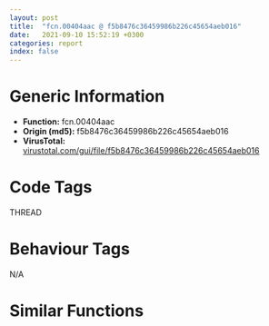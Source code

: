 ```yaml
---
layout: post
title:  "fcn.00404aac @ f5b8476c36459986b226c45654aeb016"
date:   2021-09-10 15:52:19 +0300
categories: report
index: false
---
```


# Generic Information
- **Function:** fcn.00404aac
- **Origin (md5):** f5b8476c36459986b226c45654aeb016
- **VirusTotal:** [virustotal.com/gui/file/f5b8476c36459986b226c45654aeb016][virustotal_ref]

# Code Tags
<span class="tag" id="THREAD">THREAD</span>


# Behaviour Tags
<span class="bhv-tag" id="na">N/A</span>

# Similar Functions
<script type="text/javascript" src="https://www.gstatic.com/charts/loader.js"></script>
<script type="text/javascript">

    google.charts.load('current', {'packages':['corechart']});
    google.charts.setOnLoadCallback(drawChart);

    function drawChart() {
    var data = new google.visualization.DataTable();
        data.addColumn('number', 'X');
        data.addColumn('number', 'Y');
        data.addColumn({type: 'string', role: 'tooltip', 'p': {'html': true}});
        data.addColumn({'type': 'string', 'role': 'style'});
        
        data.addRows([
    [13.737252235412598, -62.481807708740234, '<b><a href="/report/fcn.00404aac@f5b8476c36459986b226c45654aeb016">fcn.00404aac</a><br>@f5b8476c36459986b226c45654aeb016</b><br>test esi, esi<br>je 0x404ae3<br>test eax, eax<br>je 0x404ae3<br>push edi<br>mov dword[esi], eax<br>call dword[sym.imp.KERNEL32.dll_GetCurrentThreadId]<br>mov edi, 0x480148<br>push edi<br>mov dword[esi+4], eax<br>call dword[sym.imp.KERNEL32.dll_EnterCriticalSection]<br>mov eax, dword[0x480160]<br>mov dword[esi+8], eax<br>push edi<br>mov dword[0x480160], esi<br>call dword[sym.imp.KERNEL32.dll_LeaveCriticalSection]<br>pop edi<br>ret <br>push 0<br>push 0<br>push 1<br>push 0xc0000005<br>call dword[sym.imp.KERNEL32.dll_RaiseException]<br><eoc> ', 'point { fill-color: #e0440e; }'],
[24.12643051147461, 38.2150764465332, '<b><a href="/report/fcn.00403885@6e426bd8e348fab7a17ba317fb0f2d87">fcn.00403885</a><br>@6e426bd8e348fab7a17ba317fb0f2d87</b><br>test esi, esi<br>je 0x4038bc<br>test eax, eax<br>je 0x4038bc<br>push edi<br>mov dword[esi], eax<br>call dword[sym.imp.KERNEL32.dll_GetCurrentThreadId]<br>mov edi, 0x477108<br>push edi<br>mov dword[esi+4], eax<br>call dword[sym.imp.KERNEL32.dll_EnterCriticalSection]<br>mov eax, dword[0x477120]<br>mov dword[esi+8], eax<br>push edi<br>mov dword[0x477120], esi<br>call dword[sym.imp.KERNEL32.dll_LeaveCriticalSection]<br>pop edi<br>ret <br>push 0<br>push 0<br>push 1<br>push 0xc0000005<br>call dword[sym.imp.KERNEL32.dll_RaiseException]<br><eoc> ', 'null'],
[-22.385549545288086, 9.087316513061523, '<b><a href="/report/fcn.00403885@e3d061f479f25b8f541d0905c967999c">fcn.00403885</a><br>@e3d061f479f25b8f541d0905c967999c</b><br>test esi, esi<br>je 0x4038bc<br>test eax, eax<br>je 0x4038bc<br>push edi<br>mov dword[esi], eax<br>call dword[sym.imp.KERNEL32.dll_GetCurrentThreadId]<br>mov edi, 0x477108<br>push edi<br>mov dword[esi+4], eax<br>call dword[sym.imp.KERNEL32.dll_EnterCriticalSection]<br>mov eax, dword[0x477120]<br>mov dword[esi+8], eax<br>push edi<br>mov dword[0x477120], esi<br>call dword[sym.imp.KERNEL32.dll_LeaveCriticalSection]<br>pop edi<br>ret <br>push 0<br>push 0<br>push 1<br>push 0xc0000005<br>call dword[sym.imp.KERNEL32.dll_RaiseException]<br><eoc> ', 'null'],
[51.31497573852539, -17.931838989257812, '<b><a href="/report/fcn.00403d1c@c077742bdc6d4f2c0ca7d0e2a6a94acf">fcn.00403d1c</a><br>@c077742bdc6d4f2c0ca7d0e2a6a94acf</b><br>test esi, esi<br>je 0x403d53<br>test eax, eax<br>je 0x403d53<br>push edi<br>mov dword[esi], eax<br>call dword[sym.imp.KERNEL32.dll_GetCurrentThreadId]<br>mov edi, 0x47f0e8<br>push edi<br>mov dword[esi+4], eax<br>call dword[sym.imp.KERNEL32.dll_EnterCriticalSection]<br>mov eax, dword[0x47f100]<br>mov dword[esi+8], eax<br>push edi<br>mov dword[0x47f100], esi<br>call dword[sym.imp.KERNEL32.dll_LeaveCriticalSection]<br>pop edi<br>ret <br>push 0<br>push 0<br>push 1<br>push 0xc0000005<br>call dword[sym.imp.KERNEL32.dll_RaiseException]<br><eoc> ', 'null'],
[-53.548179626464844, 4.836840629577637, '<b><a href="/report/fcn.0040393c@e16f74a2849182d98050864255e902f8">fcn.0040393c</a><br>@e16f74a2849182d98050864255e902f8</b><br>test esi, esi<br>je 0x403973<br>test eax, eax<br>je 0x403973<br>push edi<br>mov dword[esi], eax<br>call dword[sym.imp.KERNEL32.dll_GetCurrentThreadId]<br>mov edi, 0x4780e8<br>push edi<br>mov dword[esi+4], eax<br>call dword[sym.imp.KERNEL32.dll_EnterCriticalSection]<br>mov eax, dword[0x478100]<br>mov dword[esi+8], eax<br>push edi<br>mov dword[0x478100], esi<br>call dword[sym.imp.KERNEL32.dll_LeaveCriticalSection]<br>pop edi<br>ret <br>push 0<br>push 0<br>push 1<br>push 0xc0000005<br>call dword[sym.imp.KERNEL32.dll_RaiseException]<br><eoc> ', 'null'],
[-61.14820098876953, -25.705183029174805, '<b><a href="/report/fcn.00403d1c@505be53c36227b94e2fcc406f247f6e5">fcn.00403d1c</a><br>@505be53c36227b94e2fcc406f247f6e5</b><br>test esi, esi<br>je 0x403d53<br>test eax, eax<br>je 0x403d53<br>push edi<br>mov dword[esi], eax<br>call dword[sym.imp.KERNEL32.dll_GetCurrentThreadId]<br>mov edi, 0x47f0e8<br>push edi<br>mov dword[esi+4], eax<br>call dword[sym.imp.KERNEL32.dll_EnterCriticalSection]<br>mov eax, dword[0x47f100]<br>mov dword[esi+8], eax<br>push edi<br>mov dword[0x47f100], esi<br>call dword[sym.imp.KERNEL32.dll_LeaveCriticalSection]<br>pop edi<br>ret <br>push 0<br>push 0<br>push 1<br>push 0xc0000005<br>call dword[sym.imp.KERNEL32.dll_RaiseException]<br><eoc> ', 'null'],
[-16.835660934448242, -70.01837921142578, '<b><a href="/report/fcn.00403885@c6d5547a6b11db0106596d8a93b709be">fcn.00403885</a><br>@c6d5547a6b11db0106596d8a93b709be</b><br>test esi, esi<br>je 0x4038bc<br>test eax, eax<br>je 0x4038bc<br>push edi<br>mov dword[esi], eax<br>call dword[sym.imp.KERNEL32.dll_GetCurrentThreadId]<br>mov edi, 0x477108<br>push edi<br>mov dword[esi+4], eax<br>call dword[sym.imp.KERNEL32.dll_EnterCriticalSection]<br>mov eax, dword[0x477120]<br>mov dword[esi+8], eax<br>push edi<br>mov dword[0x477120], esi<br>call dword[sym.imp.KERNEL32.dll_LeaveCriticalSection]<br>pop edi<br>ret <br>push 0<br>push 0<br>push 1<br>push 0xc0000005<br>call dword[sym.imp.KERNEL32.dll_RaiseException]<br><eoc> ', 'null'],
[-40.26388931274414, -49.12986755371094, '<b><a href="/report/fcn.00403885@146b14fc12cf789043a79d4f548a23bf">fcn.00403885</a><br>@146b14fc12cf789043a79d4f548a23bf</b><br>test esi, esi<br>je 0x4038bc<br>test eax, eax<br>je 0x4038bc<br>push edi<br>mov dword[esi], eax<br>call dword[sym.imp.KERNEL32.dll_GetCurrentThreadId]<br>mov edi, 0x477108<br>push edi<br>mov dword[esi+4], eax<br>call dword[sym.imp.KERNEL32.dll_EnterCriticalSection]<br>mov eax, dword[0x477120]<br>mov dword[esi+8], eax<br>push edi<br>mov dword[0x477120], esi<br>call dword[sym.imp.KERNEL32.dll_LeaveCriticalSection]<br>pop edi<br>ret <br>push 0<br>push 0<br>push 1<br>push 0xc0000005<br>call dword[sym.imp.KERNEL32.dll_RaiseException]<br><eoc> ', 'null'],
[-30.724449157714844, -18.75022315979004, '<b><a href="/report/fcn.00403885@3d7f25d788af3e7f7707a736ac852465">fcn.00403885</a><br>@3d7f25d788af3e7f7707a736ac852465</b><br>test esi, esi<br>je 0x4038bc<br>test eax, eax<br>je 0x4038bc<br>push edi<br>mov dword[esi], eax<br>call dword[sym.imp.KERNEL32.dll_GetCurrentThreadId]<br>mov edi, 0x477108<br>push edi<br>mov dword[esi+4], eax<br>call dword[sym.imp.KERNEL32.dll_EnterCriticalSection]<br>mov eax, dword[0x477120]<br>mov dword[esi+8], eax<br>push edi<br>mov dword[0x477120], esi<br>call dword[sym.imp.KERNEL32.dll_LeaveCriticalSection]<br>pop edi<br>ret <br>push 0<br>push 0<br>push 1<br>push 0xc0000005<br>call dword[sym.imp.KERNEL32.dll_RaiseException]<br><eoc> ', 'null'],
[46.96273422241211, 15.294276237487793, '<b><a href="/report/fcn.00403d1c@96a869ae624ddb4834a1d5a829f85469">fcn.00403d1c</a><br>@96a869ae624ddb4834a1d5a829f85469</b><br>test esi, esi<br>je 0x403d53<br>test eax, eax<br>je 0x403d53<br>push edi<br>mov dword[esi], eax<br>call dword[sym.imp.KERNEL32.dll_GetCurrentThreadId]<br>mov edi, 0x47f0e8<br>push edi<br>mov dword[esi+4], eax<br>call dword[sym.imp.KERNEL32.dll_EnterCriticalSection]<br>mov eax, dword[0x47f100]<br>mov dword[esi+8], eax<br>push edi<br>mov dword[0x47f100], esi<br>call dword[sym.imp.KERNEL32.dll_LeaveCriticalSection]<br>pop edi<br>ret <br>push 0<br>push 0<br>push 1<br>push 0xc0000005<br>call dword[sym.imp.KERNEL32.dll_RaiseException]<br><eoc> ', 'null'],
[-9.909283638000488, -39.612205505371094, '<b><a href="/report/fcn.00403885@b8b9cf6862b0d68d10750002e5baaf97">fcn.00403885</a><br>@b8b9cf6862b0d68d10750002e5baaf97</b><br>test esi, esi<br>je 0x4038bc<br>test eax, eax<br>je 0x4038bc<br>push edi<br>mov dword[esi], eax<br>call dword[sym.imp.KERNEL32.dll_GetCurrentThreadId]<br>mov edi, 0x477108<br>push edi<br>mov dword[esi+4], eax<br>call dword[sym.imp.KERNEL32.dll_EnterCriticalSection]<br>mov eax, dword[0x477120]<br>mov dword[esi+8], eax<br>push edi<br>mov dword[0x477120], esi<br>call dword[sym.imp.KERNEL32.dll_LeaveCriticalSection]<br>pop edi<br>ret <br>push 0<br>push 0<br>push 1<br>push 0xc0000005<br>call dword[sym.imp.KERNEL32.dll_RaiseException]<br><eoc> ', 'null'],
[-3.3043558597564697, -12.182527542114258, '<b><a href="/report/fcn.00403885@9571c7458fae91969aaed3955e433f49">fcn.00403885</a><br>@9571c7458fae91969aaed3955e433f49</b><br>test esi, esi<br>je 0x4038bc<br>test eax, eax<br>je 0x4038bc<br>push edi<br>mov dword[esi], eax<br>call dword[sym.imp.KERNEL32.dll_GetCurrentThreadId]<br>mov edi, 0x477108<br>push edi<br>mov dword[esi+4], eax<br>call dword[sym.imp.KERNEL32.dll_EnterCriticalSection]<br>mov eax, dword[0x477120]<br>mov dword[esi+8], eax<br>push edi<br>mov dword[0x477120], esi<br>call dword[sym.imp.KERNEL32.dll_LeaveCriticalSection]<br>pop edi<br>ret <br>push 0<br>push 0<br>push 1<br>push 0xc0000005<br>call dword[sym.imp.KERNEL32.dll_RaiseException]<br><eoc> ', 'null'],
[17.92820167541504, -31.342058181762695, '<b><a href="/report/fcn.0040421d@20a93604f17ee6f3c2aa7b1f7a497fcf">fcn.0040421d</a><br>@20a93604f17ee6f3c2aa7b1f7a497fcf</b><br>test esi, esi<br>je 0x404254<br>test eax, eax<br>je 0x404254<br>push edi<br>mov dword[esi], eax<br>call dword[sym.imp.KERNEL32.dll_GetCurrentThreadId]<br>mov edi, 0x484128<br>push edi<br>mov dword[esi+4], eax<br>call dword[sym.imp.KERNEL32.dll_EnterCriticalSection]<br>mov eax, dword[0x484140]<br>mov dword[esi+8], eax<br>push edi<br>mov dword[0x484140], esi<br>call dword[sym.imp.KERNEL32.dll_LeaveCriticalSection]<br>pop edi<br>ret <br>push 0<br>push 0<br>push 1<br>push 0xc0000005<br>call dword[sym.imp.KERNEL32.dll_RaiseException]<br><eoc> ', 'null'],
[4.964745998382568, 15.376300811767578, '<b><a href="/report/fcn.00403885@3aa98225e51cbcae2d334c8b6b4ed9fd">fcn.00403885</a><br>@3aa98225e51cbcae2d334c8b6b4ed9fd</b><br>test esi, esi<br>je 0x4038bc<br>test eax, eax<br>je 0x4038bc<br>push edi<br>mov dword[esi], eax<br>call dword[sym.imp.KERNEL32.dll_GetCurrentThreadId]<br>mov edi, 0x477108<br>push edi<br>mov dword[esi+4], eax<br>call dword[sym.imp.KERNEL32.dll_EnterCriticalSection]<br>mov eax, dword[0x477120]<br>mov dword[esi+8], eax<br>push edi<br>mov dword[0x477120], esi<br>call dword[sym.imp.KERNEL32.dll_LeaveCriticalSection]<br>pop edi<br>ret <br>push 0<br>push 0<br>push 1<br>push 0xc0000005<br>call dword[sym.imp.KERNEL32.dll_RaiseException]<br><eoc> ', 'null'],
[-9.090903282165527, 42.34584045410156, '<b><a href="/report/fcn.00403885@44a756939733df3681808b122b91651f">fcn.00403885</a><br>@44a756939733df3681808b122b91651f</b><br>test esi, esi<br>je 0x4038bc<br>test eax, eax<br>je 0x4038bc<br>push edi<br>mov dword[esi], eax<br>call dword[sym.imp.KERNEL32.dll_GetCurrentThreadId]<br>mov edi, 0x477108<br>push edi<br>mov dword[esi+4], eax<br>call dword[sym.imp.KERNEL32.dll_EnterCriticalSection]<br>mov eax, dword[0x477120]<br>mov dword[esi+8], eax<br>push edi<br>mov dword[0x477120], esi<br>call dword[sym.imp.KERNEL32.dll_LeaveCriticalSection]<br>pop edi<br>ret <br>push 0<br>push 0<br>push 1<br>push 0xc0000005<br>call dword[sym.imp.KERNEL32.dll_RaiseException]<br><eoc> ', 'null'],
[-39.811134338378906, 33.57896423339844, '<b><a href="/report/fcn.00403885@e83552e81a6f265fd7baa50402d3d47d">fcn.00403885</a><br>@e83552e81a6f265fd7baa50402d3d47d</b><br>test esi, esi<br>je 0x4038bc<br>test eax, eax<br>je 0x4038bc<br>push edi<br>mov dword[esi], eax<br>call dword[sym.imp.KERNEL32.dll_GetCurrentThreadId]<br>mov edi, 0x477108<br>push edi<br>mov dword[esi+4], eax<br>call dword[sym.imp.KERNEL32.dll_EnterCriticalSection]<br>mov eax, dword[0x477120]<br>mov dword[esi+8], eax<br>push edi<br>mov dword[0x477120], esi<br>call dword[sym.imp.KERNEL32.dll_LeaveCriticalSection]<br>pop edi<br>ret <br>push 0<br>push 0<br>push 1<br>push 0xc0000005<br>call dword[sym.imp.KERNEL32.dll_RaiseException]<br><eoc> ', 'null'],
[24.293725967407227, -4.0593461990356445, '<b><a href="/report/fcn.00403885@a314f14b11fc4f772a3e30c11b5cb1d4">fcn.00403885</a><br>@a314f14b11fc4f772a3e30c11b5cb1d4</b><br>test esi, esi<br>je 0x4038bc<br>test eax, eax<br>je 0x4038bc<br>push edi<br>mov dword[esi], eax<br>call dword[sym.imp.KERNEL32.dll_GetCurrentThreadId]<br>mov edi, 0x477108<br>push edi<br>mov dword[esi+4], eax<br>call dword[sym.imp.KERNEL32.dll_EnterCriticalSection]<br>mov eax, dword[0x477120]<br>mov dword[esi+8], eax<br>push edi<br>mov dword[0x477120], esi<br>call dword[sym.imp.KERNEL32.dll_LeaveCriticalSection]<br>pop edi<br>ret <br>push 0<br>push 0<br>push 1<br>push 0xc0000005<br>call dword[sym.imp.KERNEL32.dll_RaiseException]<br><eoc> ', 'null'],
[42.470008850097656, -48.6397819519043, '<b><a href="/report/fcn.00403885@7307643b343733b7fbd7b4b4fb482515">fcn.00403885</a><br>@7307643b343733b7fbd7b4b4fb482515</b><br>test esi, esi<br>je 0x4038bc<br>test eax, eax<br>je 0x4038bc<br>push edi<br>mov dword[esi], eax<br>call dword[sym.imp.KERNEL32.dll_GetCurrentThreadId]<br>mov edi, 0x477108<br>push edi<br>mov dword[esi+4], eax<br>call dword[sym.imp.KERNEL32.dll_EnterCriticalSection]<br>mov eax, dword[0x477120]<br>mov dword[esi+8], eax<br>push edi<br>mov dword[0x477120], esi<br>call dword[sym.imp.KERNEL32.dll_LeaveCriticalSection]<br>pop edi<br>ret <br>push 0<br>push 0<br>push 1<br>push 0xc0000005<br>call dword[sym.imp.KERNEL32.dll_RaiseException]<br><eoc> ', 'null'],

        ]);

    var options = {
        title: 'Similarity Plot',
        legend: 'none',
        colors: ['#dedbd9', '#e6693e', '#ec8f6e', '#f3b49f', '#f6c7b6'],
        tooltip: {isHtml: true, trigger: 'both'},
        explorer: {
        actions: ["dragToZoom", "rightClickToReset"],
        },
        chartArea: {
        width: '80%',
        height: '80%'
        },
        width: '100%',
        height: '100%'
    };

    var chart = new google.visualization.ScatterChart(document.getElementById('chart_div'));

    chart.draw(data, options);
    }
    
</script>


<div id="chart_div" style="width: 100%px; height: 100%;"></div>

# Disassembled Code
{% highlight nasm %}

test esi, esi
je 0x404ae3
test eax, eax
je 0x404ae3
push edi
mov dword[esi], eax
call dword[sym.imp.KERNEL32.dll_GetCurrentThreadId]
mov edi, 0x480148
push edi
mov dword[esi+4], eax
call dword[sym.imp.KERNEL32.dll_EnterCriticalSection]
mov eax, dword[0x480160]
mov dword[esi+8], eax
push edi
mov dword[0x480160], esi
call dword[sym.imp.KERNEL32.dll_LeaveCriticalSection]
pop edi
ret
push 0
push 0
push 1
push 0xc0000005
call dword[sym.imp.KERNEL32.dll_RaiseException]

{% endhighlight %}

[virustotal_ref]: https://www.virustotal.com/gui/file/f5b8476c36459986b226c45654aeb016